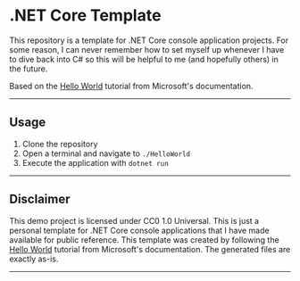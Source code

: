 # .NET Core Template

This repository is a template for .NET Core console application projects. For some reason, I can never remember how to set myself up whenever I have to dive back into C# so this will be helpful to me (and hopefully others) in the future.

Based on the [Hello World](https://dotnet.microsoft.com/learn/dotnet/hello-world-tutorial/create) tutorial from Microsoft's documentation.

---

## Usage

1. Clone the repository
2. Open a terminal and navigate to `./HelloWorld`
3. Execute the application with `dotnet run`

---

## Disclaimer

This demo project is licensed under CC0 1.0 Universal. This is just a personal template for .NET Core console applications that I have made available for public reference. This template was created by following the [Hello World](https://dotnet.microsoft.com/learn/dotnet/hello-world-tutorial/create) tutorial from Microsoft's documentation. The generated files are exactly as-is.

---
